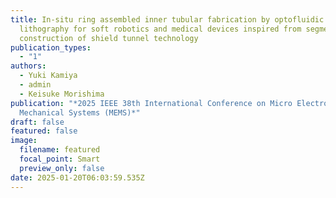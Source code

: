 ```yaml
---
title: In-situ ring assembled inner tubular fabrication by optofluidic maskless
  lithography for soft robotics and medical devices inspired from segment
  construction of shield tunnel technology
publication_types:
  - "1"
authors:
  - Yuki Kamiya
  - admin
  - Keisuke Morishima
publication: "*2025 IEEE 38th International Conference on Micro Electro
  Mechanical Systems (MEMS)*"
draft: false
featured: false
image:
  filename: featured
  focal_point: Smart
  preview_only: false
date: 2025-01-20T06:03:59.535Z
---
```

